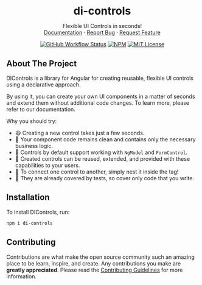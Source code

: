 <!-- PROJECT LOGO -->
<br />
<div align="center">
<h1 align="center" style="margin-bottom: 0; border-bottom: 0">di-controls</h1>
  <p align="center">
    Flexible UI Controls in seconds!
    <br />
    <a href="https://skoropadas.github.io/di-controls/">Documentation</a>
    ·
    <a href="https://github.com/skoropadas/di-controls/issues/new/choose">Report Bug</a>
    ·
    <a href="https://github.com/skoropadas/di-controls/issues/new/choose">Request Feature</a>

[![GitHub Workflow Status][build-shield]][build-url]
[![NPM][npm-shield]][npm-url]
[![MIT License][license-shield]][license-url]
  </p>
</div>

<!-- ABOUT THE PROJECT -->

## About The Project

DIControls is a library for Angular for creating reusable, flexible UI controls using
a declarative approach.

By using it, you can create your own UI components in a matter of seconds and extend them
without additional code changes. To learn more, please refer to our documentation.

Why you should try:

- 😃 Creating a new control takes just a few seconds.
- 🧼 Your component code remains clean and contains only the necessary business logic.
- 🔄 Controls by default support working with `NgModel` and `FormControl`.
- 🚀 Created controls can be reused, extended, and provided with these capabilities to your users.
- 🧩 To connect one control to another, simply nest it inside the tag!
- 🧪 They are already covered by tests, so cover only code that you write.

<!-- GETTING STARTED -->

## Installation

To install DIControls, run:

```bash
npm i di-controls
```


<!-- CONTRIBUTING -->

## Contributing

Contributions are what make the open source community such an amazing place to be learn, inspire,
and create. Any contributions you make are **greatly appreciated**. Please read the
[Contributing Guidelines](CONTRIBUTING.md) for more information.

<!-- MARKDOWN LINKS & IMAGES -->
<!-- https://www.markdownguide.org/basic-syntax/#reference-style-links -->

[npm-shield]: https://img.shields.io/npm/v/di-controls.svg?style=for-the-badge

[npm-url]: https://www.npmjs.com/package/di-controls

[license-shield]: https://img.shields.io/github/license/skoropadas/di-controls.svg?style=for-the-badge

[license-url]: https://github.com/skoropadas/di-controls/blob/main/LICENSE

[build-shield]: https://img.shields.io/github/actions/workflow/status/skoropadas/di-controls/release.yml?style=for-the-badge&branch=release

[build-url]: https://github.com/skoropadas/di-controls/actions
